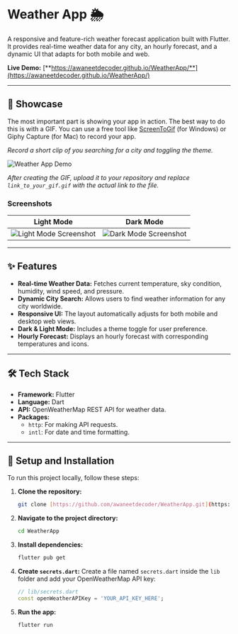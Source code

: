 #  Weather App 🌦️

A responsive and feature-rich weather forecast application built with Flutter. It provides real-time weather data for any city, an hourly forecast, and a dynamic UI that adapts for both mobile and web.

**Live Demo:** [**https://awaneetdecoder.github.io/WeatherApp/**](https://awaneetdecoder.github.io/WeatherApp/)

---

## 📸 Showcase

The most important part is showing your app in action. The best way to do this is with a GIF. You can use a free tool like [ScreenToGif](https://www.screentogif.com/) (for Windows) or Giphy Capture (for Mac) to record your app.

*Record a short clip of you searching for a city and toggling the theme.*

![Weather App Demo](link_to_your_gif.gif) 

*After creating the GIF, upload it to your repository and replace `link_to_your_gif.gif` with the actual link to the file.*

### Screenshots
| Light Mode | Dark Mode |
| :---: | :---: |
| ![Light Mode Screenshot](https://github.com/awaneetdecoder/WeatherApp/raw/main/assets/light_mode.png) | ![Dark Mode Screenshot](https://github.com/awaneetdecoder/WeatherApp/raw/main/assets/dark_mode.png) |

---

## ✨ Features

- **Real-time Weather Data:** Fetches current temperature, sky condition, humidity, wind speed, and pressure.
- **Dynamic City Search:** Allows users to find weather information for any city worldwide.
- **Responsive UI:** The layout automatically adjusts for both mobile and desktop web views.
- **Dark & Light Mode:** Includes a theme toggle for user preference.
- **Hourly Forecast:** Displays an hourly forecast with corresponding temperatures and icons.

---

## 🛠️ Tech Stack

- **Framework:** Flutter
- **Language:** Dart
- **API:** OpenWeatherMap REST API for weather data.
- **Packages:**
  - `http`: For making API requests.
  - `intl`: For date and time formatting.

---

## 🚀 Setup and Installation

To run this project locally, follow these steps:

1.  **Clone the repository:**
    ```bash
    git clone [https://github.com/awaneetdecoder/WeatherApp.git](https://github.com/awaneetdecoder/WeatherApp.git)
    ```
2.  **Navigate to the project directory:**
    ```bash
    cd WeatherApp
    ```
3.  **Install dependencies:**
    ```bash
    flutter pub get
    ```
4.  **Create `secrets.dart`:**
    Create a file named `secrets.dart` inside the `lib` folder and add your OpenWeatherMap API key:
    ```dart
    // lib/secrets.dart
    const openWeatherAPIKey = 'YOUR_API_KEY_HERE';
    ```
5.  **Run the app:**
    ```bash
    flutter run
    ```
